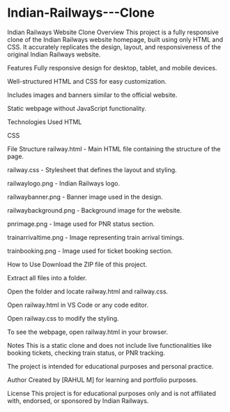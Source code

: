 # Indian-Railways---Clone
Indian Railways Website Clone
Overview
This project is a fully responsive clone of the Indian Railways website homepage, built using only HTML and CSS. It accurately replicates the design, layout, and responsiveness of the original Indian Railways website.

Features
Fully responsive design for desktop, tablet, and mobile devices.

Well-structured HTML and CSS for easy customization.

Includes images and banners similar to the official website.

Static webpage without JavaScript functionality.

Technologies Used
HTML

CSS

File Structure
railway.html - Main HTML file containing the structure of the page.

railway.css - Stylesheet that defines the layout and styling.

railwaylogo.png - Indian Railways logo.

railwaybanner.png - Banner image used in the design.

railwaybackground.png - Background image for the website.

pnrimage.png - Image used for PNR status section.

trainarrivaltime.png - Image representing train arrival timings.

trainbooking.png - Image used for ticket booking section.

How to Use
Download the ZIP file of this project.

Extract all files into a folder.

Open the folder and locate railway.html and railway.css.

Open railway.html in VS Code or any code editor.

Open railway.css to modify the styling.

To see the webpage, open railway.html in your browser.

Notes
This is a static clone and does not include live functionalities like booking tickets, checking train status, or PNR tracking.

The project is intended for educational purposes and personal practice.

Author
Created by [RAHUL M] for learning and portfolio purposes.

License
This project is for educational purposes only and is not affiliated with, endorsed, or sponsored by Indian Railways.
